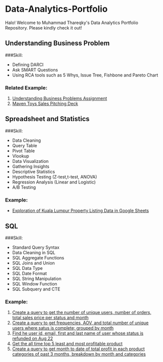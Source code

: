 # Data-Analytics-Portfolio
Halo! Welcome to Muhammad Thareqky's Data Analytics Portfolio Repository. Please kindly check it out!

## Understanding Business Problem
###Skill:
- Defining DARCI
- Ask SMART Questions
- Using RCA tools such as 5 Whys, Issue Tree, Fishbone and Pareto Chart

### Related Example:
1. [Understanding Business Problems Assignment](https://docs.google.com/presentation/d/1DHth0SNFuXfZp1okYV8PAfJK0GjvQFwJN-TlysWQ1m4/edit?usp=sharing)
2. [Maven Toys Sales Pitching Deck](https://drive.google.com/drive/folders/163G7sSS0zkRKS6Ow1SunoUvTXQ-lkmG5)

## Spreadsheet and Statistics
###Skill:
- Data Cleaning
- Query Table
- Pivot Table
- Vlookup
- Data Visualization
- Gathering Insights
- Descriptive Statistics
- Hypothesis Testing (Z-test,t-test, ANOVA)
- Regression Analysis (Linear and Logistic)
- A/B Testing

### Example:
- [Exploration of Kuala Lumpur Property Listing Data in Google Sheets](https://docs.google.com/spreadsheets/d/13blaqtoRM4KW5irhsjjeUSqxRxI2m0swcr9XOdrmrxQ/edit?usp=sharing)

## SQL
###Skill:
- Standard Query Syntax
- Data Cleaning in SQL
- SQL Aggregate Functions
- SQL Joins and Union
- SQL Data Type
- SQL Date Format
- SQL String Manipulation
- SQL Window Function
- SQL Subquery and CTE

### Example:
1. [Create a query to get the number of unique users, number of orders, total sales price per status and month](https://console.cloud.google.com/bigquery?sq=520072289787:5fbc6eb9340a436bb5121a7ef3ac2a26)
2. [Create a query to get frequencies, AOV, and total number of unique users where satus is complete; grouped by month](https://console.cloud.google.com/bigquery?sq=520072289787:bd3d07a44410439881fdc272a24c48e2)
3. [Find he user id, email, first and last name of user whose status is refunded on Aug 22](https://console.cloud.google.com/bigquery?sq=520072289787:a7914bff3b974124a602f321c56ae375)
4. [Get the all time top 5 least and most profitable product](https://console.cloud.google.com/bigquery?sq=520072289787:2252880d67bc4bd3af4124754a055beb)
5. [Create a query to get month to date of total profit in each product categories of past 3 months, breakdown by month and categories](https://console.cloud.google.com/bigquery?sq=520072289787:d213717d3d5140efba335e08d81f9e38)
